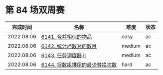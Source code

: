 # 第 84 场双周赛

**完成时间**|**名称**|**难度**|**状态**
------------|--------|--------|--------
2022.08.06|[6141. 合并相似的物品](./6141.%20合并相似的物品)|easy|ac
2022.08.06|[6142. 统计坏数对的数目](./6142.%20统计坏数对的数目)|medium|ac
2022.08.06|[6143. 任务调度器 II](./6143.%20任务调度器%20II)|medium|ac
2022.08.06|[6144. 将数组排序的最少替换次数](./6144.%20将数组排序的最少替换次数)|hard|ac
